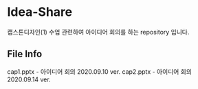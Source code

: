 # Idea-Share

캡스톤디자인(1) 수업 관련하여 아이디어 회의를 하는 repository 입니다.

## File Info

cap1.pptx - 아이디어 회의 2020.09.10 ver.
cap2.pptx - 아이디어 회의 2020.09.14 ver.
